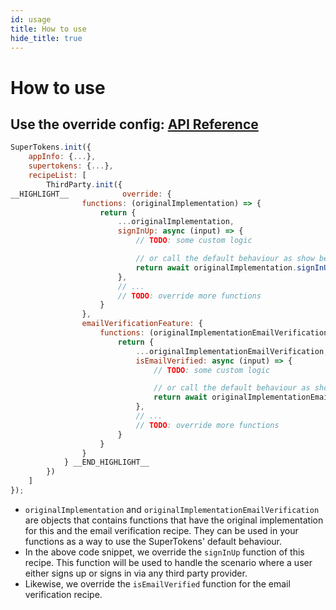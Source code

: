 ```yaml
---
id: usage
title: How to use
hide_title: true
---
```


# How to use

## Use the override config: [API Reference](/docs/nodejs/thirdparty/override/functions)

<!--DOCUSAURUS_CODE_TABS-->
<!--ReactJS-->
```js
SuperTokens.init({
    appInfo: {...},
    supertokens: {...},
    recipeList: [
        ThirdParty.init({
__HIGHLIGHT__            override: {
                functions: (originalImplementation) => {
                    return {
                        ...originalImplementation,
                        signInUp: async (input) => {
                            // TODO: some custom logic

                            // or call the default behaviour as show below
                            return await originalImplementation.signInUp(input);
                        },
                        // ...
                        // TODO: override more functions
                    }
                },
                emailVerificationFeature: {
                    functions: (originalImplementationEmailVerification) => {
                        return {
                            ...originalImplementationEmailVerification,
                            isEmailVerified: async (input) => {
                                // TODO: some custom logic

                                // or call the default behaviour as show below
                                return await originalImplementationEmailVerification.isEmailVerified(input);
                            },
                            // ...
                            // TODO: override more functions
                        }
                    }
                }
            } __END_HIGHLIGHT__
        })
    ]
});
```
<!--END_DOCUSAURUS_CODE_TABS-->

- `originalImplementation` and `originalImplementationEmailVerification` are objects that contains functions that have the original implementation for this and the email verification recipe. They can be used in your functions as a way to use the SuperTokens' default behaviour.
- In the above code snippet, we override the `signInUp` function of this recipe. This function will be used to handle the scenario where a user either signs up or signs in via any third party provider.
- Likewise, we override the `isEmailVerified` function for the email verification recipe.